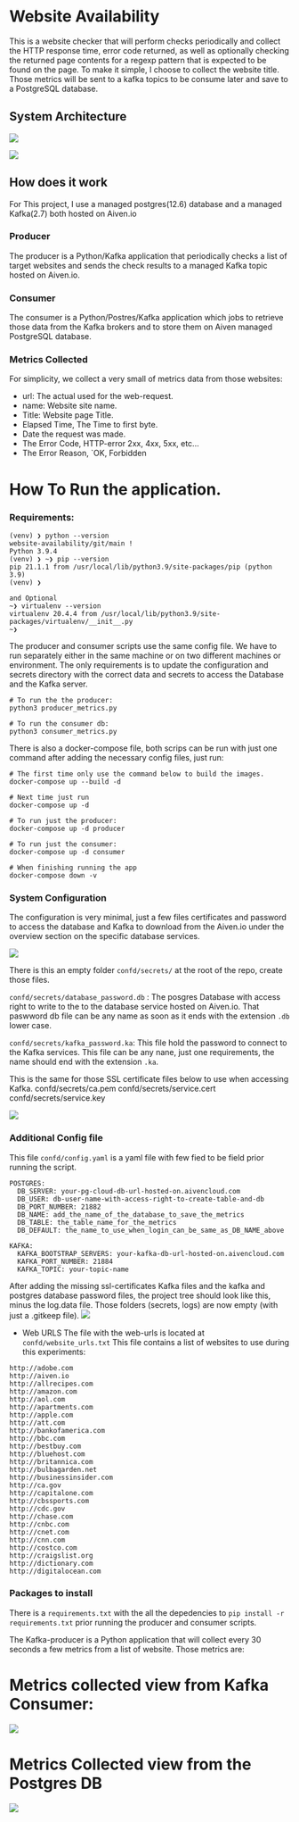 # Website Availability
This is a website checker that will perform checks periodically and collect the HTTP response time, error code returned, as well as optionally checking the returned page contents for a regexp pattern that is expected to be found on the page. To make it simple, I choose to collect the website title.
Those metrics will be sent to a kafka topics to be consume later and save to a PostgreSQL database.

## System  Architecture
![](https://i.imgur.com/Eu9Grwg.png)

![](https://i.imgur.com/bixtPhy.png)

## How does it work
For This project, I use a managed postgres(12.6) database and a managed Kafka(2.7)  both hosted on Aiven.io

### Producer
The producer is a Python/Kafka application  that periodically checks a list of target websites and sends the check results to a managed Kafka topic hosted on Aiven.io.

### Consumer
The consumer is a Python/Postres/Kafka application which jobs to retrieve those data from the Kafka brokers and to store them on Aiven managed PostgreSQL database.

### Metrics Collected
For simplicity, we collect a very small of metrics data from those websites:
- url: The actual used for the web-request.
- name: Website site name.
- Title: Website page Title.
- Elapsed Time, The Time to first byte.
- Date the request was made.
- The Error Code, HTTP-error 2xx, 4xx, 5xx, etc...
- The Error Reason, `OK, Forbidden

# How To Run the application.
### Requirements:

```bash=
(venv) ❯ python --version                                                                                                                                      website-availability/git/main !
Python 3.9.4
(venv) ❯ ~❯ pip --version
pip 21.1.1 from /usr/local/lib/python3.9/site-packages/pip (python 3.9)
(venv) ❯

and Optional
~❯ virtualenv --version
virtualenv 20.4.4 from /usr/local/lib/python3.9/site-packages/virtualenv/__init__.py
~❯

```
The producer and consumer scripts use the same config file. We have to run separately either in the same machine or on two different machines or environment. The only requirements is to update the configuration and secrets directory with the correct data and secrets to access the Database and the Kafka server.

```sh=
# To run the the producer:
python3 producer_metrics.py

# To run the consumer db:
python3 consumer_metrics.py

```

There is also a docker-compose file, both scrips can be run with just one command after adding the necessary config files, just run:
```sh=
# The first time only use the command below to build the images.
docker-compose up --build -d

# Next time just run
docker-compose up -d

# To run just the producer:
docker-compose up -d producer

# To run just the consumer:
docker-compose up -d consumer

# When finishing running the app
docker-compose down -v
```

### System Configuration
The configuration is very minimal, just a few files certificates and password to access the database and Kafka  to download from the Aiven.io under the overview section on the specific database services.

![](https://i.imgur.com/VG2UEjD.png)

There is this an empty folder `confd/secrets/` at the root of the repo, create those files.

`confd/secrets/database_password.db` : The posgres Database with access right to write to the to the database service hosted on Aiven.io. That paswword db file can be any name as soon as it ends with the extension `.db` lower case.

`confd/secrets/kafka_password.ka`: This file hold the password to connect to the Kafka services. This file can be any nane, just one requirements, the name should end with the extension `.ka`.

This is the same for those SSL certificate files below to use when accessing Kafka.
confd/secrets/ca.pem
confd/secrets/service.cert
confd/secrets/service.key

![](https://i.imgur.com/3T3x8kj.png)

### Additional Config file

This file `confd/config.yaml` is a yaml file with few fied to be field prior running the script.

```yaml=
POSTGRES:
  DB_SERVER: your-pg-cloud-db-url-hosted-on.aivencloud.com
  DB_USER: db-user-name-with-access-right-to-create-table-and-db
  DB_PORT_NUMBER: 21882
  DB_NAME: add_the_name_of_the_database_to_save_the_metrics
  DB_TABLE: the_table_name_for_the_metrics
  DB_DEFAULT: the_name_to_use_when_login_can_be_same_as_DB_NAME_above

KAFKA:
  KAFKA_BOOTSTRAP_SERVERS: your-kafka-db-url-hosted-on.aivencloud.com
  KAFKA_PORT_NUMBER: 21884
  KAFKA_TOPIC: your-topic-name

```

After adding the missing ssl-certificates Kafka files and the kafka and postgres database password files, the project tree should look like this, minus the log.data file. Those folders (secrets, logs) are now empty (with just a .gitkeep file).
![](https://i.imgur.com/xOkQA3Y.png)


- Web URLS
The file with the web-urls is located at `confd/website_urls.txt`
This file contains a list of websites to use during this experiments:
```
http://adobe.com
http://aiven.io
http://allrecipes.com
http://amazon.com
http://aol.com
http://apartments.com
http://apple.com
http://att.com
http://bankofamerica.com
http://bbc.com
http://bestbuy.com
http://bluehost.com
http://britannica.com
http://bulbagarden.net
http://businessinsider.com
http://ca.gov
http://capitalone.com
http://cbssports.com
http://cdc.gov
http://chase.com
http://cnbc.com
http://cnet.com
http://cnn.com
http://costco.com
http://craigslist.org
http://dictionary.com
http://digitalocean.com
```
### Packages to install
There is a `requirements.txt` with the all the depedencies to `pip install -r requirements.txt` prior running the producer and consumer scripts.

The Kafka-producer is a Python application that will collect every 30 seconds a few metrics from a list of website. Those metrics are:

# Metrics collected view from Kafka Consumer:
![](https://i.imgur.com/WNpYr0v.png)


# Metrics Collected view from the Postgres DB
![](https://i.imgur.com/zYFX9cP.jpg)

